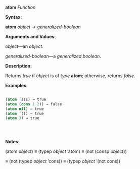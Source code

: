 **atom** *Function* 



**Syntax:** 



**atom** *object → generalized-boolean* 



**Arguments and Values:** 



*object*—an *object*. 



*generalized-boolean*—a *generalized boolean*. 



**Description:** 



Returns *true* if *object* is of *type* **atom**; otherwise, returns *false*. 



**Examples:**
```lisp
 
(atom ’sss) → true 
(atom (cons 1 2)) → false 
(atom nil) → true 
(atom ’()) → true 
(atom 3) → true 

 
 

```
**Notes:** 



(atom *object*) *≡* (typep *object* ’atom) *≡* (not (consp *object*)) 



*≡* (not (typep *object* ’cons)) *≡* (typep *object* ’(not cons)) 



